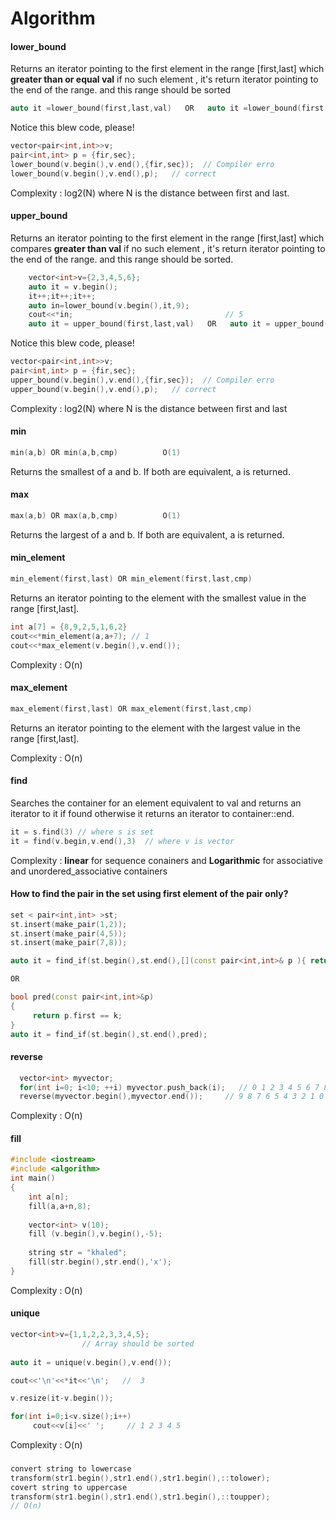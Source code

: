 # Algorithm

#### lower_bound

Returns an iterator pointing to the first element in the range [first,last] which **greater than or equal val**
if no such element , it's return iterator pointing to the end of the range. and this range should be sorted
```cpp
auto it =lower_bound(first,last,val)   OR   auto it =lower_bound(first,last,val,pred)
```
Notice this blew code, please!
```cpp
vector<pair<int,int>>v;
pair<int,int> p = {fir,sec};
lower_bound(v.begin(),v.end(),{fir,sec});  // Compiler erro
lower_bound(v.begin(),v.end(),p);   // correct
```
Complexity : log2(N) where N is the distance between first and last.

#### upper_bound 

Returns an iterator pointing to the first element in the range [first,last] which compares **greater than val**
if no such element , it's return iterator pointing to the end of the range. and this range should be sorted.

```cpp
    vector<int>v={2,3,4,5,6};
    auto it = v.begin();
    it++;it++;it++;
    auto in=lower_bound(v.begin(),it,9);
    cout<<*in;                                  // 5
    auto it = upper_bound(first,last,val)   OR   auto it = upper_bound(first,last,val,pred)
```
Notice this blew code, please!
```cpp
vector<pair<int,int>>v;
pair<int,int> p = {fir,sec};
upper_bound(v.begin(),v.end(),{fir,sec});  // Compiler erro
upper_bound(v.begin(),v.end(),p);   // correct
```
Complexity : log2(N) where N is the distance between first and last


#### min 
```cpp
min(a,b) OR min(a,b,cmp)          O(1)
```
Returns the smallest of a and b. If both are equivalent, a is returned.

#### max
```cpp
max(a,b) OR max(a,b,cmp)          O(1)
```
Returns the largest of a and b. If both are equivalent, a is returned.

#### min_element 
```cpp
min_element(first,last) OR min_element(first,last,cmp)
```
Returns an iterator pointing to the element with the smallest value in the range [first,last].
```cpp
int a[7] = {8,9,2,5,1,6,2}
cout<<*min_element(a,a+7); // 1
cout<<*max_element(v.begin(),v.end());
```
Complexity : O(n)

#### max_element 
```cpp
max_element(first,last) OR max_element(first,last,cmp)
```
Returns an iterator pointing to the element with the largest value in the range [first,last].

Complexity : O(n)

#### find 

Searches the container for an element equivalent to val and returns an iterator to it if found
otherwise it returns an iterator to container::end.

```cpp
it = s.find(3) // where s is set
it = find(v.begin,v.end(),3)  // where v is vector
```
Complexity : **linear** for sequence conainers and
**Logarithmic** for associative and unordered_associative containers 

#### How to find the pair in the set using first element of the pair only?
```cpp
set < pair<int,int> >st;
st.insert(make_pair(1,2));
st.insert(make_pair(4,5));
st.insert(make_pair(7,8));

auto it = find_if(st.begin(),st.end(),[](const pair<int,int>& p ){ return p.first == 1;});

OR 

bool pred(const pair<int,int>&p)
{
     return p.first == k;
}
auto it = find_if(st.begin(),st.end(),pred);
```

#### reverse 

```cpp
  vector<int> myvector;
  for(int i=0; i<10; ++i) myvector.push_back(i);   // 0 1 2 3 4 5 6 7 8 9
  reverse(myvector.begin(),myvector.end());     // 9 8 7 6 5 4 3 2 1 0
```
Complexity : O(n)

#### fill

```cpp
#include <iostream>
#include <algorithm>
int main()
{
    int a[n];
    fill(a,a+n,8);
    
    vector<int> v(10);
    fill (v.begin(),v.begin(),-5);
    
    string str = "khaled";
    fill(str.begin(),str.end(),'x');
}
```
Complexity : O(n)

#### unique 
```cpp
vector<int>v={1,1,2,2,3,3,4,5};
                // Array should be sorted
                
auto it = unique(v.begin(),v.end());

cout<<'\n'<<*it<<'\n';   //  3

v.resize(it-v.begin());

for(int i=0;i<v.size();i++)
     cout<<v[i]<<' ';     // 1 2 3 4 5
```
Complexity : O(n)

### 
```cpp
convert string to lowercase 
transform(str1.begin(),str1.end(),str1.begin(),::tolower);
covert string to uppercase 
transform(str1.begin(),str1.end(),str1.begin(),::toupper);
// O(n)
```
